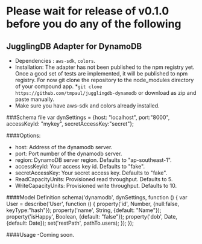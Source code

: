 Please wait for release of v0.1.0 before you do any of the following
=====================================================================
JugglingDB Adapter for DynamoDB
--------------------------------
* Dependencies : `aws-sdk`, `colors`.
* Installation: The adapter has not been published to the npm registry yet. Once a good set of tests are implemented, it will be published to npm registry. For now git clone the repository to the node_modules directory of your compound app.
*`git clone https://github.com/tmpaul/jugglingdb-dynamodb` or download as zip and paste manually.
* Make sure you have aws-sdk and colors already installed.

###Schema file
    var dynSettings = {host: "localhost", port:"8000", accessKeyId: "mykey", secretAccessKey:"secret"};

####Options:
- host: Address of the dynamodb server.
- port: Port number of the dynamodb server.
- region: DynamoDB server region. Defaults to "ap-southeast-1".
- accessKeyId: Your access key id. Defaults to "fake".
- secretAccessKey: Your secret access key. Defaults to "fake".
- ReadCapacityUnits: Provisioned read throughput. Defaults to 5.
- WriteCapacityUnits: Provisioned write throughput. Defaults to 10.

####Model Definition
    schema('dynamodb', dynSettings, function () {
    var User = describe('User', function () {
      property('id', Number, {null:false, keyType:"hash"});
      property('name', String, {default: "Name"});
      property('isHappy', Boolean, {default: "false"});
      property('dob', Date, {default: Date});
      set('restPath', pathTo.users);
      });
    });

####Usage
-Coming soon.
